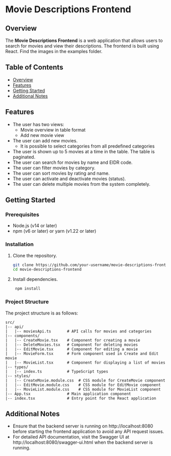 # Movie Descriptions Frontend

## Overview

The **Movie Descriptions Frontend** is a web application that allows users to search for movies and view their descriptions. The frontend is built using React.
Find the images in the examples folder.

## Table of Contents

- [Overview](#overview)
- [Features](#features)
- [Getting Started](#getting-started)
- [Additional Notes](#additional-notes)

## Features
-  The user has two views:
   -  Movie overview in table format
   -  Add new movie view
-  The user can add new movies.
   -  It is possible to select categories from all predefined categories
-  The user is shown up to 5 movies at a time in the table. The table is paginated.
-  The user can search for movies by name and EIDR code.
-  The user can filter movies by category.
-  The user can sort movies by rating and name.
-  The user can activate and deactivate movies (status).
-  The user can delete multiple movies from the system completely.

## Getting Started
### Prerequisites
- Node.js (v14 or later)
- npm (v6 or later) or yarn (v1.22 or later)

### Installation
1. Clone the repository.
   ```sh
   git clone https://github.com/your-username/movie-descriptions-frontend.git
   cd movie-descriptions-frontend
   ```
   
2. Install dependencies.
   ```sh
    npm install
    ```

### Project Structure
The project structure is as follows:
```
src/
|-- api/
|   |-- moviesApi.ts       # API calls for movies and categories
|-- components/
|   |-- CreateMovie.tsx    # Component for creating a movie
|   |-- DeleteMovies.tsx   # Component for deleting movies
|   |-- EditMovie.tsx      # Component for editing a movie
|   |-- MovieForm.tsx      # Form component used in Create and Edit movie
|   |-- MovieList.tsx      # Component for displaying a list of movies
|-- types/
|   |-- index.ts           # TypeScript types
|-- styles/
|   |-- CreateMovie.module.css  # CSS module for CreateMovie component
|   |-- EditMovie.module.css    # CSS module for EditMovie component
|   |-- MovieList.module.css    # CSS module for MovieList component
|-- App.tsx                # Main application component
|-- index.tsx              # Entry point for the React application
```

## Additional Notes
- Ensure that the backend server is running on http://localhost:8080 before starting the frontend application to avoid any API request issues.
- For detailed API documentation, visit the Swagger UI at http://localhost:8080/swagger-ui.html when the backend server is running.

